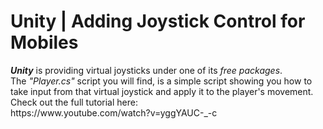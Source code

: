 <h1>Unity | Adding Joystick Control for Mobiles</h1>
<b><i>Unity</i></b> is providing virtual joysticks under one of its <i>free packages</i>.<br>
The <i>"Player.cs"</i> script you will find, is a simple script showing you how to take input from that virtual joystick and apply it to the player's movement.<br>
Check out the full tutorial here:<br>
https://www.youtube.com/watch?v=yggYAUC-_-c
